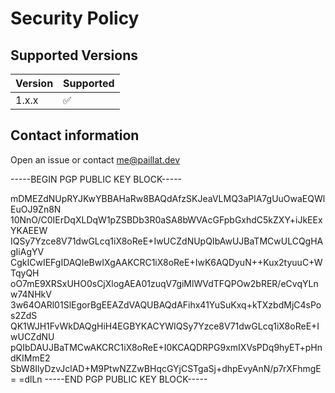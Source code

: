 # Security Policy

## Supported Versions

| Version | Supported          |
| ------- | ------------------ |
| 1.x.x   | :white_check_mark: |

## Contact information

Open an issue or contact me@paillat.dev

-----BEGIN PGP PUBLIC KEY BLOCK-----

mDMEZdNUpRYJKwYBBAHaRw8BAQdAfzSKJeaVLMQ3aPlA7gUuOwaEQWlEuOJ9Zn8N
10NnO/C0IErDqXLDqW1pZSBDb3R0aSA8bWVAcGFpbGxhdC5kZXY+iJkEExYKAEEW
IQSy7Yzce8V71dwGLcq1iX8oReE+IwUCZdNUpQIbAwUJBaTMCwULCQgHAgIiAgYV
CgkICwIEFgIDAQIeBwIXgAAKCRC1iX8oReE+IwK6AQDyuN++Kux2tyuuC+WTqyQH
oO7mE9XRSxUHO0sCjXlogAEA01zuqV7giMlWVdTFQPOw2bRER/eCvqYLnw74NHkV
3w64OARl01SlEgorBgEEAZdVAQUBAQdAFihx41YuSuKxq+kTXzbdMjC4sPos2ZdS
QK1WJH1FvWkDAQgHiH4EGBYKACYWIQSy7Yzce8V71dwGLcq1iX8oReE+IwUCZdNU
pQIbDAUJBaTMCwAKCRC1iX8oReE+I0KCAQDRPG9xmIXVsPDq9hyET+pHndKIMmE2
SbW8IlyDzvJclAD+M9PtwNZZwBHqcGYjCSTgaSj+dhpEvyAnN/p7rXFhmgE=
=dlLn
-----END PGP PUBLIC KEY BLOCK-----
